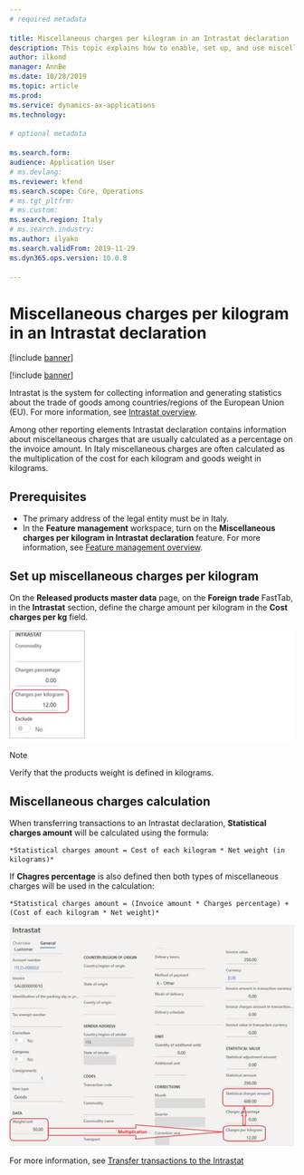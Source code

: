 ```yaml
---
# required metadata

title: Miscellaneous charges per kilogram in an Intrastat declaration
description: This topic explains how to enable, set up, and use miscellaneous charges per kilogram for Intrastat declaration.
author: ilkond
manager: AnnBe
ms.date: 10/28/2019
ms.topic: article
ms.prod: 
ms.service: dynamics-ax-applications
ms.technology: 

# optional metadata

ms.search.form: 
audience: Application User
# ms.devlang: 
ms.reviewer: kfend
ms.search.scope: Core, Operations
# ms.tgt_pltfrm: 
# ms.custom: 
ms.search.region: Italy
# ms.search.industry: 
ms.author: ilyako
ms.search.validFrom: 2019-11-29
ms.dyn365.ops.version: 10.0.8

---
```


# Miscellaneous charges per kilogram in an Intrastat declaration

[!include [banner](../includes/banner.md)]

[!include [banner](../includes/preview-banner.md)]

Intrastat is the system for collecting information and generating statistics about the trade of goods among countries/regions of the European Union (EU). For more information, see [Intrastat overview](emea-intrastat.md).

Among other reporting elements Intrastat declaration contains information about miscellaneous charges that are usually calculated as a percentage on the invoice amount. In Italy miscellaneous charges are often calculated as the multiplication of the cost for each kilogram and goods weight in kilograms.


## Prerequisites

- The primary address of the legal entity must be in Italy.
- In the **Feature management** workspace, turn on the **Miscellaneous charges per kilogram in Intrastat declaration** feature. For more information, see [Feature management overview](../../fin-and-ops/get-started/feature-management/feature-management-overview.md).

## Set up miscellaneous charges per kilogram

On the **Released products master data** page, on the **Foreign trade** FastTab, in the **Intrastat** section, define the charge amount per kilogram in the **Cost charges per kg** field.

![Cost charges per kg](media/emea-ita-exil-misc-charge-kg-pic1.jpg)

> [!NOTE]
> Verify that the products weight is defined in kilograms.

## Miscellaneous charges calculation

When transferring transactions to an Intrastat declaration, **Statistical charges amount** will be calculated using the formula:

    *Statistical charges amount = Cost of each kilogram * Net weight (in kilograms)*

If **Chagres percentage** is also defined then both types of miscellaneous charges will be used in the calculation:

    *Statistical charges amount = (Invoice amount * Charges percentage) + (Cost of each kilogram * Net weight)*

![Charges amount](media/emea-ita-exil-misc-charge-kg-pic2.jpg)

For more information, see [Transfer transactions to the Intrastat](tasks/transfer-transactions-intrastat.md)

